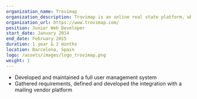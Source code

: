 ```yaml
---
organization_name: Trovimap
organization_description: Trovimap is an online real state platform, where you can search and compare properties for rent and sale, as well as get a valuation on your property.
organization_url: https://www.trovimap.com/
position: Junior Web Developer
start_date: January 2014
end_date: February 2015
duration: 1 year & 2 months
location: Barcelona, Spain
logo: /assets/images/logo_trovimap.png
weight: 1
---
```


* Developed and maintained a full user management system 
* Gathered requirements, defined and developed the integration with a mailing vendor platform